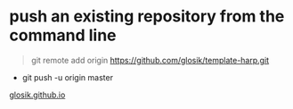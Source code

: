 # push an existing repository from the command line
> git remote add origin https://github.com/glosik/template-harp.git
* git push -u origin master

[glosik.github.io](glosik.github.io)
